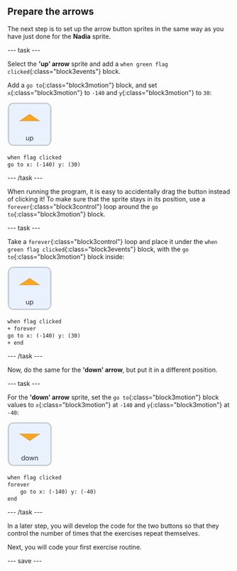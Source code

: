 ## Prepare the arrows

The next step is to set up the arrow button sprites in the same way as you have just done for the **Nadia** sprite.

--- task ---

Select the **'up' arrow** sprite and add a `when green flag clicked`{:class="block3events"} block.

Add a `go to`{:class="block3motion"} block, and set `x`{:class="block3motion"} to `-140` and `y`{:class="block3motion"} to `30`:

![up arrow sprite icon](images/up_arrow_sprite.png)

```blocks3
when flag clicked
go to x: (-140) y: (30)
```

--- /task ---

When running the program, it is easy to accidentally drag the button instead of clicking it! To make sure that the sprite stays in its position, use a `forever`{:class="block3control"} loop around the `go to`{:class="block3motion"} block. 

--- task ---

Take a `forever`{:class="block3control"} loop and place it under the `when green flag clicked`{:class="block3events"} block, with the `go to`{:class="block3motion"} block inside:

![up arrow sprite icon](images/up_arrow_sprite.png)

```blocks3
when flag clicked
+ forever
go to x: (-140) y: (30)
+ end
```

--- /task ---

Now, do the same for the **'down' arrow**, but put it in a different position.

--- task ---

For the **'down' arrow** sprite, set the `go to`{:class="block3motion"} block values to `x`{:class="block3motion"} at `-140` and `y`{:class="block3motion"} at `-40`:

![down arrow sprite icon](images/down_arrow_sprite.png)

```blocks3
when flag clicked
forever
    go to x: (-140) y: (-40)
end
```

--- /task ---

In a later step, you will develop the code for the two buttons so that they control the number of times that the exercises repeat themselves.

Next, you will code your first exercise routine.

--- save ---
